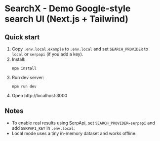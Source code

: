 # SearchX - Demo Google-style search UI (Next.js + Tailwind)

## Quick start

1. Copy `.env.local.example` to `.env.local` and set `SEARCH_PROVIDER` to `local` or `serpapi` (if you add a key).
2. Install:
   ```
   npm install
   ```
3. Run dev server:
   ```
   npm run dev
   ```
4. Open http://localhost:3000

## Notes
- To enable real results using SerpApi, set `SEARCH_PROVIDER=serpapi` and add `SERPAPI_KEY` in `.env.local`.
- Local mode uses a tiny in-memory dataset and works offline.

